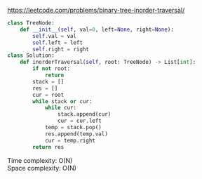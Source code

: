 <https://leetcode.com/problems/binary-tree-inorder-traversal/>
```python
class TreeNode:
    def __init__(self, val=0, left=None, right=None):
        self.val = val
        self.left = left
        self.right = right
class Solution:
    def inorderTraversal(self, root: TreeNode) -> List[int]:
        if not root:
            return
        stack = []
        res = []
        cur = root
        while stack or cur:
            while cur:
                stack.append(cur)
                cur = cur.left
            temp = stack.pop()
            res.append(temp.val)
            cur = temp.right
        return res
```
Time complexity: O(N)  
Space complexity: O(N)

